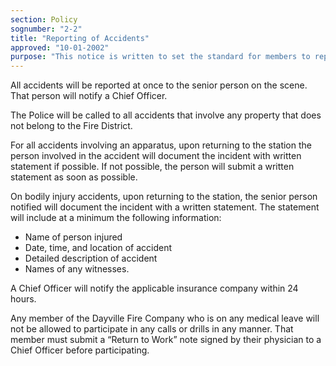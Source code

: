 ```yaml
---
section: Policy
sognumber: "2-2"
title: "Reporting of Accidents"
approved: "10-01-2002"
purpose: "This notice is written to set the standard for members to report all accidents.  This notice replies to all members of the Dayville Fire Company."
---
```


All accidents will be reported at once to the senior person on the scene.  That person will notify a Chief Officer.  

The Police will be called to all accidents that involve any property that does not belong to the Fire District.  

For all accidents involving an apparatus, upon returning to the station the person involved in the accident will document the incident with written statement if possible.   If not possible, the person will submit a written statement as soon as possible.  

On bodily injury accidents, upon returning to the station, the senior person notified will document the incident with a written statement.  The statement will include at a minimum the following information&colon;
* Name of person injured
* Date, time, and location of accident
* Detailed description of accident
* Names of any witnesses.  

A Chief Officer will notify the applicable insurance company within 24 hours.

Any member of the Dayville Fire Company who is on any medical leave will not be allowed to participate in any calls or drills in any manner.  That member must submit a “Return to Work” note signed by their physician to a Chief Officer before participating. 

